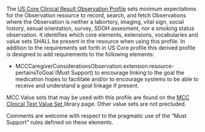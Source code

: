 The [US Core Clinical Result Observation Profile](http://hl7.org/fhir/us/core/StructureDefinition/us-core-observation-clinical-result) sets minimum expectations for the Observation resource to record, search, and fetch Observations where the Observation is neither a labortory, imaging, vital sign, social history, sexual orientation, survey, SDOH assesment, nor a smoking status observation. It identifies which core elements, extensions, vocabularies and value sets SHALL be present in the resource when using this profile. In addition to the requirements set forth in US Core profile this derived profile is designed to add requirements to the following elements:

* MCCCaregiverConsiderationsObservation.extension:resource-pertainsToGoal (Must Support) to encourage linking to the goal the medication hopes to facilitate and/or to encourage systems to be able to receive and understand a goal linkage if present.

MCC Value sets that may be used with this profile are found on the [MCC Clinical Test Value Set ](mcc_clinical_test_value_sets.html) library page. Other value sets are not precluded.

Comments are welcome with respect to the pragmatic use of the “Must Support” rules defined on these elements.